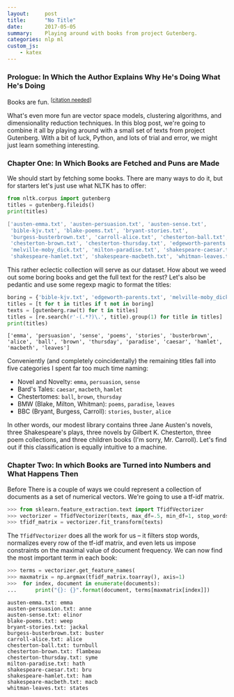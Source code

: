 ```yaml
---
layout:     post
title:      "No Title"
date:       2017-05-05
summary:    Playing around with books from project Gutenberg.
categories: nlp ml
custom_js:
    - katex
---
```


### Prologue: In Which the Author Explains Why He's Doing What He's Doing

Books are fun. <sup>[[citation needed](https://xkcd.com/285)]</sup> 

What's even more fun are vector space models, clustering algorithms, and dimensionality reduction techniques. In this blog post, we're going to combine it all by playing around with a small set of texts from project Gutenberg. With a bit of luck, Python, and lots of trial and error, we might just learn something interesting.

### Chapter One: In Which Books are Fetched and Puns are Made
We should start by fetching some books. There are many ways to do it, but for starters let's just use what NLTK has to offer: 

```python
from nltk.corpus import gutenberg
titles = gutenberg.fileids()
print(titles)
```
```powershell
['austen-emma.txt', 'austen-persuasion.txt', 'austen-sense.txt',
 'bible-kjv.txt', 'blake-poems.txt', 'bryant-stories.txt',
 'burgess-busterbrown.txt', 'carroll-alice.txt', 'chesterton-ball.txt',
 'chesterton-brown.txt', 'chesterton-thursday.txt', 'edgeworth-parents.txt',
 'melville-moby_dick.txt', 'milton-paradise.txt', 'shakespeare-caesar.txt',
 'shakespeare-hamlet.txt', 'shakespeare-macbeth.txt', 'whitman-leaves.txt']
```

This rather eclectic collection will serve as our dataset. How about we weed out some boring books and get the full text for the rest? Let's also be pedantic and use some regexp magic to format the titles:

```python
boring = {'bible-kjv.txt', 'edgeworth-parents.txt', 'melville-moby_dick.txt'} 
titles = [t for t in titles if t not in boring] 
texts = [gutenberg.raw(t) for t in titles] 
titles = [re.search(r'-(.*?)\.', title).group(1) for title in titles] 
print(titles)
```
```
['emma', 'persuasion', 'sense', 'poems', 'stories', 'busterbrown', 'alice', 'ball', 'brown', 'thursday', 'paradise', 'caesar', 'hamlet', 'macbeth', 'leaves']
```

Conveniently (and completely coincidentally) the remaining titles fall into five categories I spent far too much time naming:
- Novel and Novelty: `emma`, `persuasion`, `sense` 
- Bard's Tales: `caesar`, `macbeth`, `hamlet`
- Chestertomes: `ball`, `brown`, `thursday`
- BMW (Blake, Milton, Whitman): `poems`, `paradise`, `leaves`
- BBC (Bryant, Burgess, Carroll): `stories`, `buster`, `alice`

In other words, our modest library contains three Jane Austen's novels, three Shakespeare's plays, three novels by Gilbert K. Chesterton, three poem collections, and three children books (I'm sorry, Mr. Carroll). Let's find out if this classification is equally intuitive to a machine.

### Chapter Two: In which Books are Turned into Numbers and What Happens Then
Before There is a couple of ways we could represent a collection of documents as a set of numerical vectors. We're going to use a tf-idf matrix.  

```python
>>> from sklearn.feature_extraction.text import TfidfVectorizer
>>> vectorizer = TfidfVectorizer(texts, max_df=.5, min_df=1, stop_words='english')
>>> tfidf_matrix = vectorizer.fit_transform(texts)
```
The `TfidfVectorizer` does all the work for us – it filters stop words, normalizes every row of the tf-idf matrix, and even lets us impose constraints on the maximal value of document frequency. We can now find the most important term in each book:

```python
>>> terms = vectorizer.get_feature_names(
>>> maxmatrix = np.argmax(tfidf_matrix.toarray(), axis=1)
>>>  for index, document in enumerate(documents):
...      print("{}: {}".format(document, terms[maxmatrix[index]])
```

```
austen-emma.txt: emma
austen-persuasion.txt: anne
austen-sense.txt: elinor
blake-poems.txt: weep
bryant-stories.txt: jackal
burgess-busterbrown.txt: buster
carroll-alice.txt: alice
chesterton-ball.txt: turnbull
chesterton-brown.txt: flambeau
chesterton-thursday.txt: syme
milton-paradise.txt: hath
shakespeare-caesar.txt: bru
shakespeare-hamlet.txt: ham
shakespeare-macbeth.txt: macb
whitman-leaves.txt: states
```

[^1]: [Don't mention Macbeth](https://www.youtube.com/watch?v=h--HR7PWfp0) 
